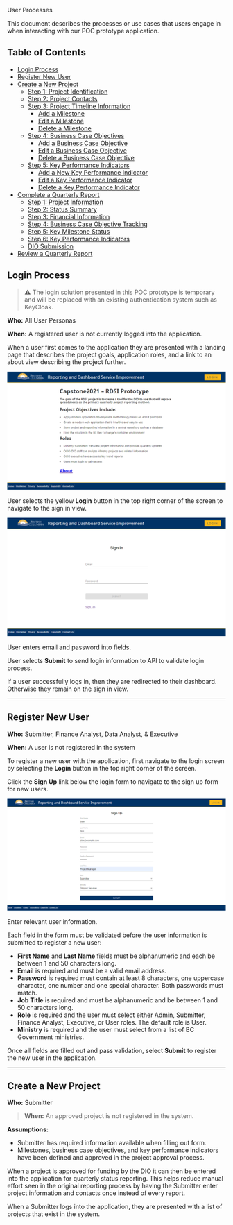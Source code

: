 User Processes

This document describes the processes or use cases that users engage in when interacting with our POC prototype application.

## Table of Contents
- [Login Process](#login-process)
- [Register New User](#register-new-user)
- [Create a New Project](#create-a-new-project)
  * [Step 1: Project Identification](#step-1-project-identification)
  * [Step 2: Project Contacts](#step-2-project-contacts)
  * [Step 3: Project Timeline Information](#step-3-project-timeline-information)
      - [Add a Milestone](#add-a-milestone)
      - [Edit a Milestone](#edit-a-milestone)
      - [Delete a Milestone](#delete-a-milestone)
  * [Step 4: Business Case Objectives](#step-4-business-case-objectives)
      - [Add a Business Case Objective](#add-a-business-case-objective)
      - [Edit a Business Case Objective](#edit-a-business-case-objective)
      - [Delete a Business Case Objective](#delete-a-business-case-objective)
  * [Step 5: Key Performance Indicators](#step-5-key-performance-indicators)
      - [Add a New Key Performance Indicator](#add-a-new-key-performance-indicator)
      - [Edit a Key Performance Indicator](#edit-a-key-performance-indicator)
      - [Delete a Key Performance Indicator](#delete-a-key-performance-indicator)
- [Complete a Quarterly Report](#complete-a-quarterly-report)
  * [Step 1: Project Information](#step-1-project-information)
  * [Step 2: Status Summary](#step-2-status-summary)
  * [Step 3: Financial Information](#step-3-financial-information)
  * [Step 4: Business Case Objective Tracking](#step-4-business-case-objective-tracking)
  * [Step 5: Key Milestone Status](#step-5-key-milestone-status)
  * [Step 6: Key Performance Indicators](#step-6-key-performance-indicators)
  * [DIO Submission](#dio-submission)
- [Review a Quarterly Report](#review-a-quarterly-report)


## Login Process

> :warning: The login solution presented in this POC prototype is temporary and will be replaced with an existing authentication system such as KeyCloak.

**Who:** All User Personas

**When:** A registered user is not currently logged into the application.

When a user first comes to the application they are presented with a landing page that describes the project goals, application roles, and a link to an about view describing the project further.

![Landing Page](https://github.com/bcgov/citz-dst-capstone-2021/blob/main/app/docs/images/screen-landing.png?raw=true)

User selects the yellow **Login** button in the top right corner of the screen to navigate to the sign in view.

![Login Screen](https://github.com/bcgov/citz-dst-capstone-2021/blob/main/app/docs/images/screen-login.png?raw=true)

User enters email and password into fields.

User selects **Submit** to send login information to API to validate login process.

If a user successfully logs in, then they are redirected to their dashboard. Otherwise they remain on the sign in view.

---

## Register New User

**Who:** Submitter, Finance Analyst, Data Analyst, & Executive

**When:** A user is not registered in the system

To register a new user with the application, first navigate to the login screen by selecting the **Login** button in the top right corner of the screen.

Click the **Sign Up** link below the login form to navigate to the sign up form for new users.

![Sign Up Screen](https://github.com/bcgov/citz-dst-capstone-2021/blob/main/app/docs/images/screen-sign-up.png?raw=true)

Enter relevant user information.

Each field in the form must be validated before the user information is submitted to register a new user:
- **First Name** and **Last Name** fields must be alphanumeric and each be between 1 and 50 characters long.
- **Email** is required and must be a valid email address.
- **Password** is required must contain at least 8 characters, one uppercase character, one number and one special character. Both passwords must match.
- **Job Title** is required and must be alphanumeric and be between 1 and 50 characters long.
- **Role** is required and the user must select either Admin, Submitter, Finance Analyst, Executive, or User roles. The default role is User.
- **Ministry** is required and the user must select from a list of BC Government ministries.

Once all fields are filled out and pass validation, select **Submit** to register the new user in the application.

---

## Create a New Project

 **Who:** Submitter

>**When:** An approved project is not registered in the system.

**Assumptions:**
- Submitter has required information available when filling out form.
- Milestones, business case objectives, and key performance indicators have been defined and approved in the project approval process.

When a project is approved for funding by the DIO it can then be entered into the application for quarterly status reporting. This helps reduce manual effort seen in the original reporting process by having the Submitter enter project information and contacts once instead of every report.

When a Submitter logs into the application, they are presented with a list of projects that exist in the system.